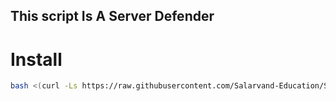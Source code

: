 ## This script Is A Server Defender



# Install


```bash
bash <(curl -Ls https://raw.githubusercontent.com/Salarvand-Education/Server-Defender/main/install.sh)```
